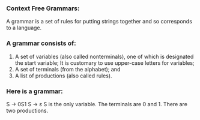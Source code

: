 ### Context Free Grammars: 
A grammar is a set of rules for putting strings together and so corresponds to a language.

### A grammar consists of:
1. A set of variables (also called nonterminals), one of which is designated the start variable; It is customary to use upper-case letters for variables;
2. A set of terminals (from the alphabet); and
3. A list of productions (also called rules).

### Here is a grammar:
  S → 0S1
  S → ε
S is the only variable. The terminals are 0 and 1. There are two productions.
